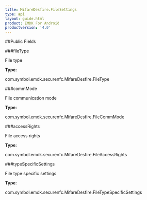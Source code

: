 ```yaml
---
title: MifareDesfire.FileSettings
type: api
layout: guide.html
product: EMDK For Android
productversion: '4.0'
---
```





##Public Fields

###fileType

File type

**Type:**

com.symbol.emdk.securenfc.MifareDesfire.FileType

###commMode

File communication mode

**Type:**

com.symbol.emdk.securenfc.MifareDesfire.FileCommMode

###accessRights

File access rights

**Type:**

com.symbol.emdk.securenfc.MifareDesfire.FileAccessRights

###typeSpecificSettings

File type specific settings

**Type:**

com.symbol.emdk.securenfc.MifareDesfire.FileTypeSpecificSettings












